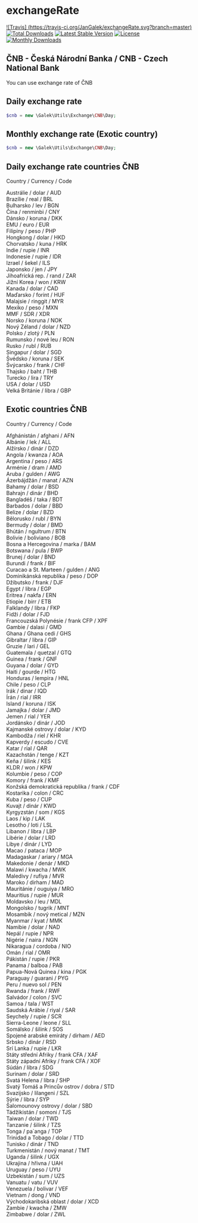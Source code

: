 # exchangeRate

[![Travis] (https://travis-ci.org/JanGalek/exchangeRate.svg?branch=master)](https://travis-ci.org/JanGalek/exchangeRate)
[![Total Downloads](https://poser.pugx.org/galek/exchange-rate/downloads)](https://packagist.org/packages/galek/exchange-rate)
[![Latest Stable Version](https://poser.pugx.org/galek/exchange-rate/v/stable)](https://packagist.org/packages/galek/exchange-rate)
[![License](https://poser.pugx.org/galek/exchange-rate/license)](https://packagist.org/packages/galek/exchange-rate)
[![Monthly Downloads](https://poser.pugx.org/galek/exchange-rate/d/monthly)](https://packagist.org/packages/galek/exchange-rate)


ČNB - Česká Národní Banka / CNB - Czech National Bank
-----------------------------------------------------

You can use exchange rate of ČNB

Daily exchange rate
-------------------
```php
$cnb = new \Galek\Utils\Exchange\CNB\Day;
```

Monthly exchange rate (Exotic country)
--------------------------------------
```php
$cnb = new \Galek\Utils\Exchange\CNB\Day;
```

Daily exchange rate countries ČNB
---------------------------------
Country / Currency / Code  

Austrálie / dolar / AUD  
Brazílie / real / BRL  
Bulharsko / lev / BGN  
Čína / renminbi / CNY  
Dánsko / koruna / DKK  
EMU / euro / EUR  
Filipíny / peso / PHP  
Hongkong / dolar / HKD  
Chorvatsko / kuna / HRK  
Indie / rupie / INR  
Indonesie / rupie / IDR  
Izrael / šekel / ILS  
Japonsko / jen / JPY  
Jihoafrická rep. / rand / ZAR  
Jižní Korea / won / KRW  
Kanada / dolar / CAD  
Maďarsko / forint / HUF  
Malajsie / ringgit / MYR  
Mexiko / peso / MXN  
MMF / SDR / XDR  
Norsko / koruna / NOK  
Nový Zéland / dolar / NZD  
Polsko / zlotý / PLN  
Rumunsko / nové leu / RON  
Rusko / rubl / RUB  
Singapur / dolar / SGD  
Švédsko / koruna / SEK  
Švýcarsko / frank / CHF  
Thajsko / baht / THB  
Turecko / lira / TRY  
USA / dolar / USD  
Velká Británie / libra / GBP  



Exotic countries ČNB
--------------------
Country / Currency / Code

Afghánistán / afghani / AFN  
Albánie / lek / ALL  
Alžírsko / dinár / DZD  
Angola / kwanza / AOA  
Argentina / peso / ARS  
Arménie / dram / AMD  
Aruba / gulden / AWG  
Ázerbájdžán / manat / AZN  
Bahamy / dolar / BSD  
Bahrajn / dinár / BHD  
Bangladéš / taka / BDT  
Barbados / dolar / BBD  
Belize / dolar / BZD  
Bělorusko / rubl / BYN  
Bermudy / dolar / BMD  
Bhútán / ngultrum / BTN  
Bolivie / boliviano / BOB  
Bosna a Hercegovina / marka / BAM  
Botswana / pula / BWP  
Brunej / dolar / BND  
Burundi / frank / BIF  
Curacao a St. Marteen / gulden / ANG  
Dominikánská republika / peso / DOP  
Džibutsko / frank / DJF  
Egypt / libra / EGP  
Eritrea / nakfa / ERN  
Etiopie / birr / ETB  
Falklandy / libra / FKP  
Fidži / dolar / FJD  
Francouzská Polynésie / frank CFP / XPF  
Gambie / dalasi / GMD  
Ghana / Ghana cedi / GHS  
Gibraltar / libra / GIP  
Gruzie / lari / GEL  
Guatemala / quetzal / GTQ  
Guinea / frank / GNF  
Guyana / dolar / GYD  
Haiti / gourde / HTG  
Honduras / lempira / HNL  
Chile / peso / CLP  
Irák / dinar / IQD  
Írán / rial / IRR  
Island / koruna / ISK  
Jamajka / dolar / JMD  
Jemen / rial / YER  
Jordánsko / dinár / JOD  
Kajmanské ostrovy / dolar / KYD  
Kambodža / riel / KHR  
Kapverdy / escudo / CVE  
Katar / rial / QAR  
Kazachstán / tenge / KZT  
Keňa / šilink / KES  
KLDR / won / KPW  
Kolumbie / peso / COP  
Komory / frank / KMF  
Konžská demokratická republika / frank / CDF  
Kostarika / colon / CRC  
Kuba / peso / CUP  
Kuvajt / dinár / KWD  
Kyrgyzstán / som / KGS  
Laos / kip / LAK  
Lesotho / loti / LSL  
Libanon / libra / LBP  
Libérie / dolar / LRD  
Libye / dinár / LYD  
Macao / pataca / MOP  
Madagaskar / ariary / MGA  
Makedonie / denár / MKD  
Malawi / kwacha / MWK  
Maledivy / rufiya / MVR  
Maroko / dirham / MAD  
Mauritánie / ouguiya / MRO  
Mauritius / rupie / MUR  
Moldavsko / leu / MDL  
Mongolsko / tugrik / MNT  
Mosambik / nový metical / MZN  
Myanmar / kyat / MMK  
Namibie / dolar / NAD  
Nepál / rupie / NPR  
Nigérie / naira / NGN  
Nikaragua / cordoba  / NIO  
Omán / rial / OMR  
Pákistán / rupie / PKR  
Panama / balboa / PAB  
Papua-Nová Quinea / kina / PGK  
Paraguay / guarani / PYG  
Peru / nuevo sol / PEN  
Rwanda / frank / RWF  
Salvádor / colon / SVC  
Samoa / tala / WST  
Saudská Arábie / riyal / SAR  
Seychely / rupie / SCR  
Sierra-Leone / leone / SLL  
Somálsko / šilink / SOS  
Spojené arabské emiráty / dirham / AED  
Srbsko / dinár / RSD  
Srí Lanka / rupie / LKR  
Státy střední Afriky / frank CFA / XAF  
Státy západní Afriky / frank CFA / XOF  
Súdán / libra / SDG  
Surinam / dolar / SRD  
Svatá Helena / libra / SHP  
Svatý Tomáš a Princův ostrov / dobra / STD  
Svazijsko / lilangeni / SZL  
Sýrie / libra / SYP  
Šalomounovy ostrovy / dolar / SBD  
Tádžikistán / somoni / TJS  
Taiwan / dolar / TWD  
Tanzanie / šilink / TZS  
Tonga / pa`anga / TOP  
Trinidad a Tobago / dolar / TTD  
Tunisko / dinár / TND  
Turkmenistán / nový manat / TMT  
Uganda / šilink / UGX  
Ukrajina / hřivna / UAH  
Uruguay / peso / UYU  
Uzbekistán / sum / UZS  
Vanuatu / vatu / VUV  
Venezuela / bolivar / VEF  
Vietnam / dong / VND  
Východokaribská oblast / dolar / XCD  
Zambie / kwacha / ZMW  
Zimbabwe / dolar / ZWL  
